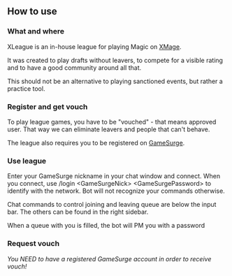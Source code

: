 ## How to use

### What and where

XLeague is an in-house league for playing Magic on <a href="https://xmage.de/" target="_blank">XMage</a>. 

It was created to play drafts without leavers, to compete for a visible rating and to have a good community around all that. 

This should not be an alternative to playing sanctioned events, but rather a practice tool.

### Register and get vouch

To play league games, you have to be "vouched" - that means approved user. That way we can eliminate leavers and people that can't behave.

The league also requires you to be registered on <a href="https://gamesurge.net/createaccount/" target="_blank">GameSurge</a>.

### Use league

Enter your GameSurge nickname in your chat window and connect. When you connect, use <span class="code">/login &lt;GameSurgeNick&gt; &lt;GameSurgePassword&gt;</span> to identify with the network. Bot will not recognize your commands otherwise.

Chat commands to control joining and leaving queue are below the input bar. The others can be found in the right sidebar.

When a queue with you is filled, the bot will PM you with a password

### Request vouch

*You NEED to have a registered GameSurge account in order to receive vouch!*